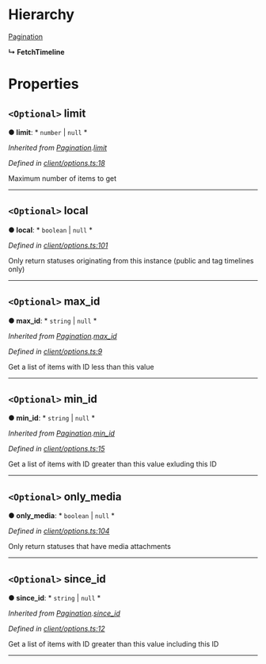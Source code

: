 

# Hierarchy

 [Pagination](_client_options_.pagination.md)

**↳ FetchTimeline**

# Properties

<a id="limit"></a>

## `<Optional>` limit

**● limit**: * `number` &#124; `null`
*

*Inherited from [Pagination](_client_options_.pagination.md).[limit](_client_options_.pagination.md#limit)*

*Defined in [client/options.ts:18](https://github.com/lagunehq/core/blob/5d4ee10/src/client/options.ts#L18)*

Maximum number of items to get

___
<a id="local"></a>

## `<Optional>` local

**● local**: * `boolean` &#124; `null`
*

*Defined in [client/options.ts:101](https://github.com/lagunehq/core/blob/5d4ee10/src/client/options.ts#L101)*

Only return statuses originating from this instance (public and tag timelines only)

___
<a id="max_id"></a>

## `<Optional>` max_id

**● max_id**: * `string` &#124; `null`
*

*Inherited from [Pagination](_client_options_.pagination.md).[max_id](_client_options_.pagination.md#max_id)*

*Defined in [client/options.ts:9](https://github.com/lagunehq/core/blob/5d4ee10/src/client/options.ts#L9)*

Get a list of items with ID less than this value

___
<a id="min_id"></a>

## `<Optional>` min_id

**● min_id**: * `string` &#124; `null`
*

*Inherited from [Pagination](_client_options_.pagination.md).[min_id](_client_options_.pagination.md#min_id)*

*Defined in [client/options.ts:15](https://github.com/lagunehq/core/blob/5d4ee10/src/client/options.ts#L15)*

Get a list of items with ID greater than this value exluding this ID

___
<a id="only_media"></a>

## `<Optional>` only_media

**● only_media**: * `boolean` &#124; `null`
*

*Defined in [client/options.ts:104](https://github.com/lagunehq/core/blob/5d4ee10/src/client/options.ts#L104)*

Only return statuses that have media attachments

___
<a id="since_id"></a>

## `<Optional>` since_id

**● since_id**: * `string` &#124; `null`
*

*Inherited from [Pagination](_client_options_.pagination.md).[since_id](_client_options_.pagination.md#since_id)*

*Defined in [client/options.ts:12](https://github.com/lagunehq/core/blob/5d4ee10/src/client/options.ts#L12)*

Get a list of items with ID greater than this value including this ID

___

